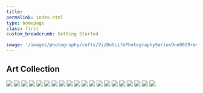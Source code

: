 ```yaml
---
title: 
permalink: index.html
type: homepage
class: first
custom_breadcrumb: Getting Started

image: '/images/photography/cnfts/VizDotLifePhotographySeriesOne0029resized_25.jpg'
---
```


## Art Collection

![](/images/art-collection/1.jpg) 
![](/images/art-collection/2.jpg) 
![](/images/art-collection/3.jpg) 
![](/images/art-collection/4.jpg) 
![](/images/art-collection/5.jpg) 
![](/images/art-collection/6.jpg) 
![](/images/art-collection/7.jpg) 
![](/images/art-collection/8.jpg) 
![](/images/art-collection/9.jpg) 
![](/images/art-collection/10.jpg) 
![](/images/art-collection/11.jpg) 
![](/images/art-collection/12.jpg) 
![](/images/art-collection/13.jpg) 
![](/images/art-collection/14.jpg) 
![](/images/art-collection/15.jpg) 
![](/images/art-collection/16.jpg) 
![](/images/art-collection/17.jpg) 
![](/images/art-collection/18.jpg) 
![](/images/art-collection/19.jpg) 
![](/images/art-collection/20.jpg) 


